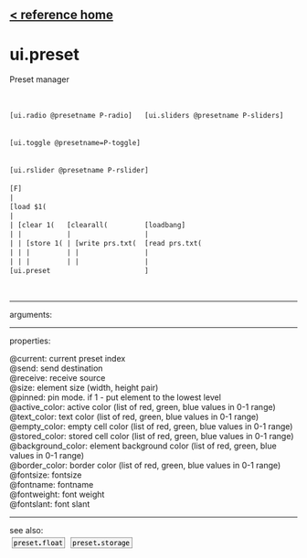[< reference home](ceammc_lib.html)
---

# ui.preset


Preset manager

```


[ui.radio @presetname P-radio]   [ui.sliders @presetname P-sliders]


[ui.toggle @presetname=P-toggle]


[ui.rslider @presetname P-rslider]

[F]
|
[load $1(
|
| [clear 1(   [clearall(         [loadbang]
| |           |                  |
| | [store 1( | [write prs.txt(  [read prs.txt(
| | |         | |                |
| | |         | |                |
[ui.preset                       ]

            
```

---
arguments:


---
properties:

@current: current preset
            index<br>
@send: send destination<br>
@receive: receive source<br>
@size: element size (width, height
            pair)<br>
@pinned: pin mode. if 1 - put element
            to the lowest level<br>
@active_color: active color (list of
            red, green, blue values in 0-1 range)<br>
@text_color: text color (list of red,
            green, blue values in 0-1 range)<br>
@empty_color: empty cell color
            (list of red, green, blue values in 0-1 range)<br>
@stored_color: stored cell color
            (list of red, green, blue values in 0-1 range)<br>
@background_color: element
            background color (list of red, green, blue values in 0-1 range)<br>
@border_color: border color (list
            of red, green, blue values in 0-1 range)<br>
@fontsize: 
            fontsize<br>
@fontname: fontname<br>
@fontweight: font
            weight<br>
@fontslant: font
            slant<br>

---
see also:<br>
[![preset.float](img/object_preset.float.png)](preset.float.html)
[![preset.storage](img/object_preset.storage.png)](preset.storage.html)
